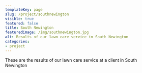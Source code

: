 ```yaml
---
templateKey: page
slug: /project/southnewington
visible: true
featured: false
title: South Newington
featuredimage: /img/southnewington.jpg
alt: Results of our lawn care service in South Newington
categories:
- project
---
```

These are the results of our lawn care service at a client in South Newington


